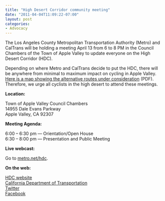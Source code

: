 ```yaml
---
title: "High Desert Corridor community meeting"
date: "2011-04-04T11:09:22-07:00"
layout: post
categories:
- Advocacy
---
```


The Los Angeles County Metropolitan Transportation Authority (Metro) and CalTrans will be holding a meeting April 13 from 6 to 8 PM in the Council Chambers of the Town of Apple Valley to update everyone on the High Desert Corridor (HDC).  
  
Depending on where Metro and CalTrans decide to put the HDC, there will be anywhere from minimal to maximum impact on cycling in Apple Valley. [Here is a map showing the alternative routes under consideration](https://www.metro.net/projects_studies/hdc/images/HDC_Map.pdf) (PDF). Therefore, we urge all cyclists in the high desert to attend these meetings.

**Location:**

Town of Apple Valley Council Chambers  
14955 Dale Evans Parkway  
Apple Valley, CA 92307

**Meeting Agenda:**

6:00 – 6:30 pm — Orientation/Open House  
6:30 – 8:00 pm — Presentation and Public Meeting

**Live webcast:**

Go to [metro.net/hdc](https://www.metro.net/projects/high-desert-corridor/).

**On the web:**

[HDC website](https://www.metro.net/projects/high-desert-corridor/)  
[California Department of Transportation](https://www.dot.ca.gov/dist07/travel/projects/high-desert-corridor/)  
[Twitter](https://twitter.com/#!/MetroHDC)  
[Facebook](https://www.facebook.com/metrohdc)